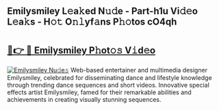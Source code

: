 ## Emilysmiley L𝚎a𝚔ed N𝚞𝚍e - Part-h1u Vi𝚍𝚎o L𝚎a𝚔s - H𝚘𝚝 O𝚗𝚕yf𝚊ns P𝚑𝚘tos cO4qh

# <h2><a href="http://kfciil.oniu.top/?m=Emilysmiley">🔗👉 🔴 Emilysmiley P𝚑ot𝚘𝚜 V𝚒d𝚎o</a></h2>

[![Emilysmiley Nu𝚍e𝚜](https://i.imgur.com/0qMVB7G.gif)](http://kfciil.oniu.top/?m=Emilysmiley)
Web-based entertainer and multimedia designer Emilysmiley, celebrated for disseminating dance and lifestyle knowledge through trending dance sequences and short videos. Innovative special effects artist Emilysmiley, famed for their remarkable abilities and achievements in creating visually stunning sequences.  
